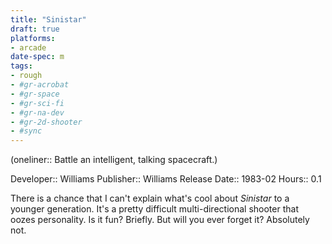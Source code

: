 ```yaml
---
title: "Sinistar"
draft: true
platforms:
- arcade
date-spec: m
tags:
- rough
- #gr-acrobat 
- #gr-space 
- #gr-sci-fi 
- #gr-na-dev 
- #gr-2d-shooter 
- #sync
---
```


(oneliner:: Battle an intelligent, talking spacecraft.)

Developer:: Williams
Publisher:: Williams
Release Date:: 1983-02
Hours:: 0.1

There is a chance that I can't explain what's cool about *Sinistar* to a younger generation. It's a pretty difficult multi-directional shooter that oozes personality. Is it fun? Briefly. But will you ever forget it? Absolutely not.